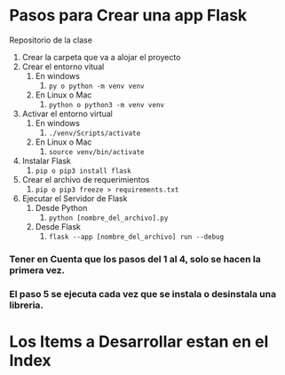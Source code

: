 # Pasos para Crear una app Flask

Repositorio de la clase

1. Crear la carpeta que va a alojar el proyecto
2. Crear el entorno vitual
   1. En windows
      1. `py o python -m venv venv`
   2. En Linux o Mac
      1. `python o python3 -m venv venv`
3. Activar el entorno virtual
   1. En windows
      1. `./venv/Scripts/activate`
   2. En Linux o Mac
      1. `source venv/bin/activate`
4. Instalar Flask
   1. `pip o pip3 install flask`
5. Crear el archivo de requerimientos
   1. `pip o pip3 freeze > requirements.txt`
6. Ejecutar el Servidor de Flask
   1. Desde Python
      1. `python [nombre_del_archivo].py`
   2. Desde Flask
      1. `flask --app [nombre_del_archivo] run --debug `

### Tener en Cuenta que los pasos del 1 al 4, solo se hacen la primera vez.

### El paso 5 se ejecuta cada vez que se instala o desinstala una libreria.


# Los Items a Desarrollar estan en el Index
